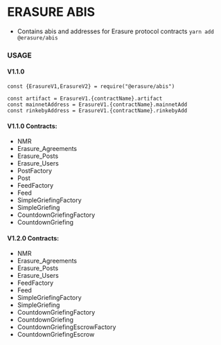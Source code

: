 # ERASURE ABIS
- Contains abis and addresses for Erasure protocol contracts
```yarn add @erasure/abis```
### USAGE
#### V1.1.0
```
const {ErasureV1,ErasureV2} = require("@erasure/abis")

const artifact = ErasureV1.{contractName}.artifact
const mainnetAddress = ErasureV1.{contractName}.mainnetAdd
const rinkebyAddress = ErasureV1.{contractName}.rinkebyAdd
```
#### V1.1.0 Contracts:
- NMR
- Erasure_Agreements
- Erasure_Posts
- Erasure_Users
- PostFactory
- Post
- FeedFactory
- Feed
- SimpleGriefingFactory
- SimpleGriefing
- CountdownGriefingFactory
- CountdownGriefing

#### V1.2.0 Contracts:
- NMR
- Erasure_Agreements
- Erasure_Posts
- Erasure_Users
- FeedFactory
- Feed
- SimpleGriefingFactory
- SimpleGriefing
- CountdownGriefingFactory
- CountdownGriefing
- CountdownGriefingEscrowFactory
- CountdownGriefingEscrow

